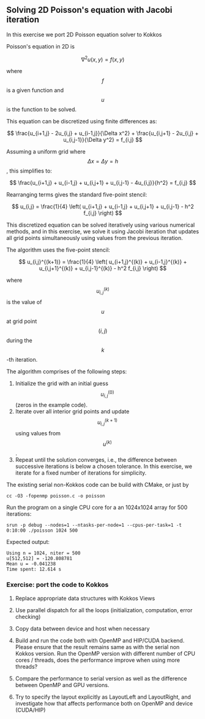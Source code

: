 <!--
SPDX-FileCopyrightText: 2025 CSC - IT Center for Science Ltd. <www.csc.fi>

SPDX-License-Identifier: CC-BY-4.0
-->

## Solving 2D Poisson's equation with Jacobi iteration

In this exercise we port 2D Poisson equation solver to Kokkos

Poisson's equation in 2D is

$$
\nabla^2 u(x, y) = f(x, y)
$$

where $$f$$ is a given function and $$u$$ is the function to be solved.

This equation can be discretized using finite differences as:

$$
\frac{u_{i+1,j} - 2u_{i,j} + u_{i-1,j}}{\Delta x^2} + \frac{u_{i,j+1} - 2u_{i,j} + u_{i,j-1}}{\Delta y^2} = f_{i,j}
$$

Assuming a uniform grid where $$\Delta x = \Delta y = h$$, this simplifies to:

$$
\frac{u_{i+1,j} + u_{i-1,j} + u_{i,j+1} + u_{i,j-1} - 4u_{i,j}}{h^2} = f_{i,j}
$$

Rearranging terms gives the standard five-point stencil:

$$
u_{i,j} = \frac{1}{4} \left( u_{i+1,j} + u_{i-1,j} + u_{i,j+1} + u_{i,j-1} - h^2 f_{i,j} \right)
$$

This discretized equation can be solved iteratively using various numerical methods, and in this exercise,
we solve it using Jacobi iteration that updates all grid points simultaneously using values from the previous iteration.

The algorithm uses the five-point stencil:

$$
u_{i,j}^{(k+1)} = \frac{1}{4} \left( u_{i+1,j}^{(k)} + u_{i-1,j}^{(k)} + u_{i,j+1}^{(k)} + u_{i,j-1}^{(k)} - h^2 f_{i,j} \right)
$$

where $$u_{i,j}^{(k)}$$ is the value of $$u$$ at grid point $$(i,j)$$ during the $$k$$-th iteration.

The algorithm comprises of the following steps:

1. Initialize the grid with an initial guess $$u_{i,j}^{(0)}$$ (zeros in the example code).
2. Iterate over all interior grid points and update $$u_{i,j}^{(k+1)}$$ using values from $$u^{(k)}$$.
3. Repeat until the solution converges, i.e., the difference between successive iterations is below a chosen tolerance.
   In this exercise, we iterate for a fixed number of iterations for simplicity.


The existing serial non-Kokkos code can be build with CMake, or just by

    cc -O3 -fopenmp poisson.c -o poisson

Run the program on a single CPU core for a an 1024x1024 array for 500 iterations:

    srun -p debug --nodes=1 --ntasks-per-node=1 --cpus-per-task=1 -t 0:10:00 ./poisson 1024 500

Expected output:

    Using n = 1024, niter = 500
    u[512,512] = -120.808781
    Mean u = -0.041238
    Time spent: 12.614 s



### Exercise: port the code to Kokkos

1. Replace appropriate data structures with Kokkos Views
   
2. Use parallel dispatch for all the loops (initialization, computation, error checking)

3. Copy data between device and host when necessary   

4. Build and run the code both with OpenMP and HIP/CUDA backend. Please ensure that the result remains 
   same as with the serial non Kokkos version. Run the OpenMP version with different number of
   CPU cores / threads, does the performance improve when using more threads?

5. Compare the performance to serial version as well as the difference between OpenMP and GPU versions. 

6. Try to specify the layout explicitly as LayoutLeft and LayoutRight, and investigate how that affects performance both on OpenMP and device (CUDA/HIP)
